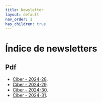 ```yaml
---
title: Newsletter
layout: default
nav_order: 1
has_children: true
---
```


# Índice de newsletters

## Pdf

- [Ciber - 2024-28](/ciber/newsletter/pdfs/Newsletter-semana-2024-28.pdf).
- [Ciber - 2024-29](/ciber/newsletter/pdfs/Newsletter-semana-2024-29.pdf).
- [Ciber - 2024-30](/ciber/newsletter/pdfs/Newsletter-semana-2024-30.pdf).
- [Ciber - 2024-31](/ciber/newsletter/pdfs/Newsletter-semana-2024-31.pdf).

